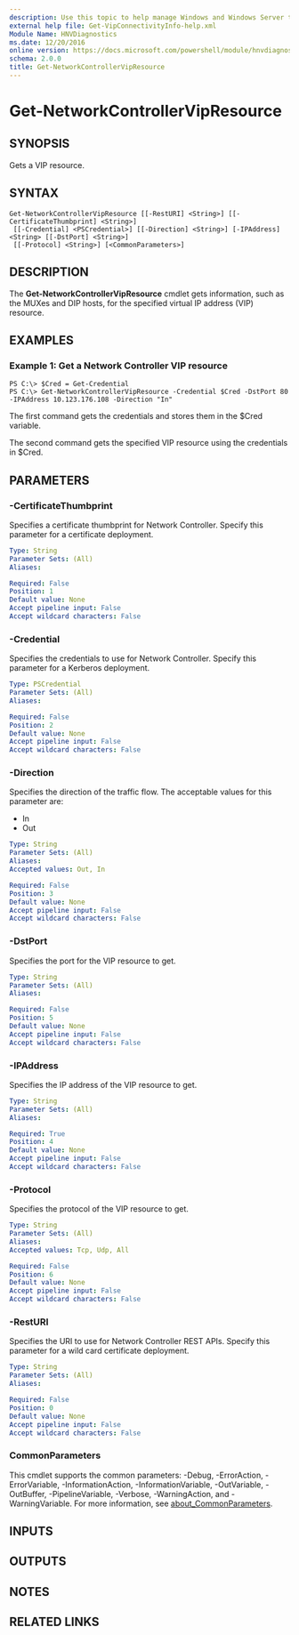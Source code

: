 ```yaml
---
description: Use this topic to help manage Windows and Windows Server technologies with Windows PowerShell.
external help file: Get-VipConnectivityInfo-help.xml
Module Name: HNVDiagnostics
ms.date: 12/20/2016
online version: https://docs.microsoft.com/powershell/module/hnvdiagnostics/get-networkcontrollervipresource?view=windowsserver2016-ps&wt.mc_id=ps-gethelp
schema: 2.0.0
title: Get-NetworkControllerVipResource
---
```


# Get-NetworkControllerVipResource

## SYNOPSIS
Gets a VIP resource.

## SYNTAX

```
Get-NetworkControllerVipResource [[-RestURI] <String>] [[-CertificateThumbprint] <String>]
 [[-Credential] <PSCredential>] [[-Direction] <String>] [-IPAddress] <String> [[-DstPort] <String>]
 [[-Protocol] <String>] [<CommonParameters>]
```

## DESCRIPTION
The **Get-NetworkControllerVipResource** cmdlet gets information, such as the MUXes and DIP hosts, for the specified virtual IP address (VIP) resource.

## EXAMPLES

### Example 1: Get a Network Controller VIP resource
```
PS C:\> $Cred = Get-Credential
PS C:\> Get-NetworkControllerVipResource -Credential $Cred -DstPort 80 -IPAddress 10.123.176.108 -Direction "In"
```

The first command gets the credentials and stores them in the $Cred variable.

The second command gets the specified VIP resource using the credentials in $Cred.

## PARAMETERS

### -CertificateThumbprint
Specifies a certificate thumbprint for Network Controller.
Specify this parameter for a certificate deployment.

```yaml
Type: String
Parameter Sets: (All)
Aliases: 

Required: False
Position: 1
Default value: None
Accept pipeline input: False
Accept wildcard characters: False
```

### -Credential
Specifies the credentials to use for Network Controller.
Specify this parameter for a Kerberos deployment.

```yaml
Type: PSCredential
Parameter Sets: (All)
Aliases: 

Required: False
Position: 2
Default value: None
Accept pipeline input: False
Accept wildcard characters: False
```

### -Direction
Specifies the direction of the traffic flow.
The acceptable values for this parameter are:

- In
- Out

```yaml
Type: String
Parameter Sets: (All)
Aliases: 
Accepted values: Out, In

Required: False
Position: 3
Default value: None
Accept pipeline input: False
Accept wildcard characters: False
```

### -DstPort
Specifies the port for the VIP resource to get.

```yaml
Type: String
Parameter Sets: (All)
Aliases: 

Required: False
Position: 5
Default value: None
Accept pipeline input: False
Accept wildcard characters: False
```

### -IPAddress
Specifies the IP address of the VIP resource to get.

```yaml
Type: String
Parameter Sets: (All)
Aliases: 

Required: True
Position: 4
Default value: None
Accept pipeline input: False
Accept wildcard characters: False
```

### -Protocol
Specifies the protocol of the VIP resource to get.

```yaml
Type: String
Parameter Sets: (All)
Aliases: 
Accepted values: Tcp, Udp, All

Required: False
Position: 6
Default value: None
Accept pipeline input: False
Accept wildcard characters: False
```

### -RestURI
Specifies the URI to use for Network Controller REST APIs.
Specify this parameter for a wild card certificate deployment.

```yaml
Type: String
Parameter Sets: (All)
Aliases: 

Required: False
Position: 0
Default value: None
Accept pipeline input: False
Accept wildcard characters: False
```

### CommonParameters
This cmdlet supports the common parameters: -Debug, -ErrorAction, -ErrorVariable, -InformationAction, -InformationVariable, -OutVariable, -OutBuffer, -PipelineVariable, -Verbose, -WarningAction, and -WarningVariable. For more information, see [about_CommonParameters](https://go.microsoft.com/fwlink/?LinkID=113216).

## INPUTS

## OUTPUTS

## NOTES

## RELATED LINKS

